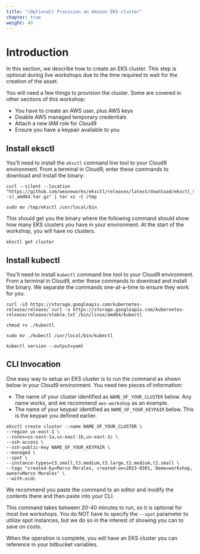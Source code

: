 ```yaml
---
title: "(Optional) Provision an Amazon EKS cluster"
chapter: true
weight: 40
---
```


# Introduction

In this section, we describe how to create an EKS cluster.  This step is optional during live workshops due to the time required to wait for the creation of the asset.

You will need a few things to provision the cluster.  Some are covered in other sections of this workshop:

- You have to create an AWS user, plus AWS keys
- Disable AWS managed temporary credentials
- Attach a new IAM role for Cloud9
- Ensure you have a keypair available to you

## Install eksctl

You'll need to install the `eksctl` command line tool to your Cloud9 environment.  From a terminal in Cloud9, enter these commands to download and install the binary:

```
curl --silent --location "https://github.com/weaveworks/eksctl/releases/latest/download/eksctl_$(uname -s)_amd64.tar.gz" | tar xz -C /tmp
```

```
sudo mv /tmp/eksctl /usr/local/bin
```

This should get you the binary where the following command should show how many EKS clusters you have in your environment.  At the start of the workshop, you will have no clusters.

```
eksctl get cluster
```

## Install kubectl

You'll need to install `kubectl` command line tool to your Cloud9 environment.  From a terminal in Cloud9, enter these commands to download and install the binary.  We separate the commands one-at-a-time to ensure they work for you.

```
curl -LO https://storage.googleapis.com/kubernetes-release/release/`curl -s https://storage.googleapis.com/kubernetes-release/release/stable.txt`/bin/linux/amd64/kubectl
```

```
chmod +x ./kubectl
```

```
sudo mv ./kubectl /usr/local/bin/kubectl
```

```
kubectl version --output=yaml
```


## CLI Invocation

One easy way to setup an EKS cluster is to run the command as shown below in your Cloud9 environment.  You need two pieces of information:

- The name of your cluster identified as `NAME_OF_YOUR_CLUSTER` below.  Any name works, and we recommend `aws-workshop` as an example.
- The name of your keypair identified as `NAME_OF_YOUR_KEYPAIR` below.  This is the keypair you defined earlier.

```
eksctl create cluster --name NAME_OF_YOUR_CLUSTER \
--region us-east-1 \
--zones=us-east-1a,us-east-1b,us-east-1c \
--ssh-access \
--ssh-public-key NAME_OF_YOUR_KEYPAIR \
--managed \
--spot \
--instance-types=t3.small,t3.medium,t3.large,t2.medium,t2.small \
--tags "created-by=Marco Morales, created-on=2023-0301, Demo=workshop, owner=Marco Morales" \
--with-oidc
```

We recommend you paste the command to an editor and modify the contents there and then paste into your CLI.


This command takes between 20-40 minutes to run, so it is optional for most live workshops.  You do NOT have to specify the `--spot` parameter to utilize spot instances, but we do so in the interest of showing you can to save on costs.  

When the operation is complete, you will have an EKS cluster you can reference in your bitbucket variables.
